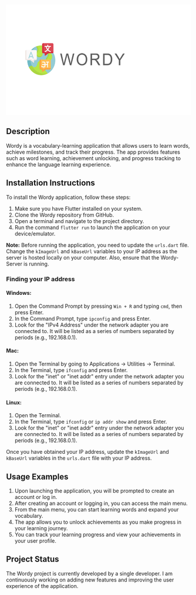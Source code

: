 <!-- PROJECT LOGO -->
<br />
<div align="center">
  <a href="https://github.com/othneildrew/Best-README-Template">
    <img src="assets/logo.png" alt="Logo"height="300">
  </a>

</div>

## Description

Wordy is a vocabulary-learning application that allows users to learn words, achieve milestones, and track their progress. The app provides features such as word learning, achievement unlocking, and progress tracking to enhance the language learning experience.

## Installation Instructions

To install the Wordy application, follow these steps:

1. Make sure you have Flutter installed on your system.
2. Clone the Wordy repository from GitHub.
3. Open a terminal and navigate to the project directory.
4. Run the command `flutter run` to launch the application on your device/emulator.

**Note:** Before running the application, you need to update the `urls.dart` file. Change the `kImageUrl` and `kBaseUrl` variables to your IP address as the server is hosted locally on your computer. Also, ensure that the Wordy-Server is running.

### Finding your IP address

#### Windows:

1. Open the Command Prompt by pressing `Win + R` and typing `cmd`, then press Enter.
2. In the Command Prompt, type `ipconfig` and press Enter.
3. Look for the "IPv4 Address" under the network adapter you are connected to. It will be listed as a series of numbers separated by periods (e.g., 192.168.0.1).

#### Mac:

1. Open the Terminal by going to Applications -> Utilities -> Terminal.
2. In the Terminal, type `ifconfig` and press Enter.
3. Look for the "inet" or "inet addr" entry under the network adapter you are connected to. It will be listed as a series of numbers separated by periods (e.g., 192.168.0.1).

#### Linux:

1. Open the Terminal.
2. In the Terminal, type `ifconfig` or `ip addr show` and press Enter.
3. Look for the "inet" or "inet addr" entry under the network adapter you are connected to. It will be listed as a series of numbers separated by periods (e.g., 192.168.0.1).

Once you have obtained your IP address, update the `kImageUrl` and `kBaseUrl` variables in the `urls.dart` file with your IP address.

## Usage Examples

1. Upon launching the application, you will be prompted to create an account or log in.
2. After creating an account or logging in, you can access the main menu.
3. From the main menu, you can start learning words and expand your vocabulary.
4. The app allows you to unlock achievements as you make progress in your learning journey.
5. You can track your learning progress and view your achievements in your user profile.

## Project Status

The Wordy project is currently developed by a single developer. I am continuously working on adding new features and improving the user experience of the application.

